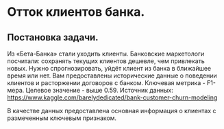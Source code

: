 # Отток клиентов банка.

## Постановка задачи.
Из «Бета-Банка» стали уходить клиенты. Банковские маркетологи посчитали: сохранять текущих клиентов дешевле, чем привлекать новых.
Нужно спрогнозировать, уйдёт клиент из банка в ближайшее время или нет. Вам предоставлены исторические данные о поведении клиентов и расторжении договоров с банком.
Ключевая метрика - F1-мера. Целевое значение - выше 0.59.
Источник данных: https://www.kaggle.com/barelydedicated/bank-customer-churn-modeling

В качестве данных предоставлена основная информация о клиентах с размеченным ключевым признаком. 
